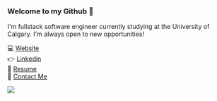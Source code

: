 ### Welcome to my Github 👋
I'm fullstack software engineer currently studying at the University of Calgary. I'm always open to new opportunities!

:computer: [Website](https://www.nicholasknapton.tech/) <br />
:point_right: [Linkedin](https://www.linkedin.com/in/nicholasknapton/) <br />
:page_facing_up: [Resume](https://www.nicholasknapton.tech/static/media/NicholasKnapton.25be9332.pdf) <br />
:email: [Contact Me](mailto:nickknapton12@gmail.com)

<img
  align="center"
  src="https://github-readme-stats.vercel.app/api?username=nickknapton12&hide=stars&count_private=true&show_icons=true&theme=algolia"
/>
